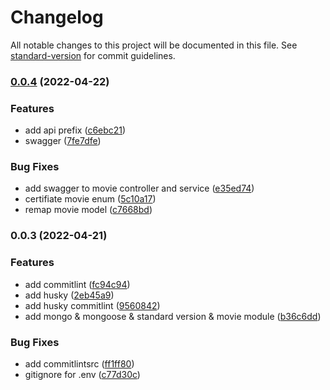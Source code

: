 # Changelog

All notable changes to this project will be documented in this file. See [standard-version](https://github.com/conventional-changelog/standard-version) for commit guidelines.

### [0.0.4](https://github.com/fra-malagisi/fm-nest/compare/v0.0.3...v0.0.4) (2022-04-22)


### Features

* add api prefix ([c6ebc21](https://github.com/fra-malagisi/fm-nest/commit/c6ebc219ff674db0ca38b4049b0ddbad291a57f8))
* swagger ([7fe7dfe](https://github.com/fra-malagisi/fm-nest/commit/7fe7dfeb983b5af6c7be4fe746839fbcd10005d5))


### Bug Fixes

* add swagger to movie controller and service ([e35ed74](https://github.com/fra-malagisi/fm-nest/commit/e35ed74f0a320d2f0e3cacf43a8fda40278fb220))
* certifiate movie enum ([5c10a17](https://github.com/fra-malagisi/fm-nest/commit/5c10a17e8b840e514d609f9893514f368d18d55f))
* remap movie model ([c7668bd](https://github.com/fra-malagisi/fm-nest/commit/c7668bdc878ebe435c13e1a71dffe3a349c5e4cf))

### 0.0.3 (2022-04-21)


### Features

* add commitlint ([fc94c94](https://github.com/fra-malagisi/fm-nest/commit/fc94c94be60b547eede1aae7a1122ff47137c518))
* add husky ([2eb45a9](https://github.com/fra-malagisi/fm-nest/commit/2eb45a9bc4b393d7cf2a132be62d27d85e173f0b))
* add husky commitlint ([9560842](https://github.com/fra-malagisi/fm-nest/commit/95608428be9cffccfd0c15f9159b6fad448aa9d6))
* add mongo & mongoose & standard version & movie module ([b36c6dd](https://github.com/fra-malagisi/fm-nest/commit/b36c6ddb2a5ddcd55d8fa80d01cd7026cd05fe03))


### Bug Fixes

* add commitlintsrc ([ff1ff80](https://github.com/fra-malagisi/fm-nest/commit/ff1ff8084c7dd083f9b25774789684291beada41))
* gitignore for .env ([c77d30c](https://github.com/fra-malagisi/fm-nest/commit/c77d30c99ba796276c29f9113227b57109f60546))
